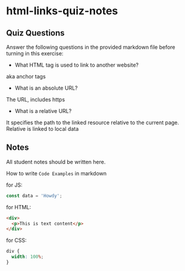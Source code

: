 # html-links-quiz-notes

## Quiz Questions

Answer the following questions in the provided markdown file before turning in this exercise:

- What HTML tag is used to link to another website?

<a> aka anchor tags

- What is an absolute URL?

The URL, includes https

- What is a relative URL?

It specifies the path to the linked resource relative to the current page. Relative is linked to local data

## Notes

All student notes should be written here.

How to write `Code Examples` in markdown

for JS:

```javascript
const data = 'Howdy';
```

for HTML:

```html
<div>
  <p>This is text content</p>
</div>
```

for CSS:

```css
div {
  width: 100%;
}
```
